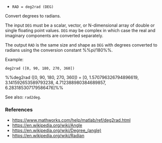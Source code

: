 * `RAD = deg2rad (DEG)`

Convert degrees to radians.

The input `DEG` must be a scalar, vector, or N-dimensional array of
double or single floating point values. `DEG` may be complex in
which case the real and imaginary components are converted
separately.

The output `RAD` is the same size and shape as `DEG` with degrees
converted to radians using the conversion constant %%pi/180%%.

Example:

`deg2rad ([0, 90, 180, 270, 360])`

%%deg2rad ([0, 90, 180, 270, 360]) = [0, 1.570796326794896619, 3.141592653589793238, 4.712388980384689857, 6.283185307179586476]%%

See also: `rad2deg`.

### References

* https://www.mathworks.com/help/matlab/ref/deg2rad.html
* https://en.wikipedia.org/wiki/Angle
* https://en.wikipedia.org/wiki/Degree_(angle)
* https://en.wikipedia.org/wiki/Radian
